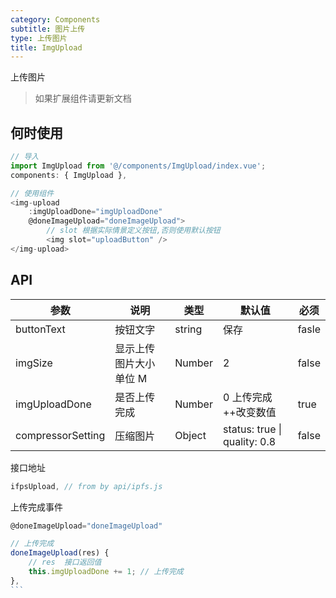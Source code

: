 ```yaml
---
category: Components
subtitle: 图片上传
type: 上传图片
title: ImgUpload
---
```


上传图片
> 如果扩展组件请更新文档

## 何时使用

```js
// 导入
import ImgUpload from '@/components/ImgUpload/index.vue';
components: { ImgUpload },

// 使用组件
<img-upload 
    :imgUploadDone="imgUploadDone" 
    @doneImageUpload="doneImageUpload">
        // slot 根据实际情景定义按钮,否则使用默认按钮
        <img slot="uploadButton" /> 
</img-upload>
```

## API

| 参数 | 说明 | 类型 | 默认值 | 必须 |
| --- | --- | --- | --- | --- |
| buttonText | 按钮文字 | string | 保存 | fasle |
| imgSize | 显示上传图片大小 单位 M | Number | 2 | false |
| imgUploadDone | 是否上传完成 | Number | 0 上传完成++改变数值 | true |
| compressorSetting | 压缩图片 | Object | status: true \| quality: 0.8 | false |

接口地址

```js
ifpsUpload, // from by api/ipfs.js
``` 

上传完成事件

````js
@doneImageUpload="doneImageUpload"

// 上传完成
doneImageUpload(res) {
    // res  接口返回值
    this.imgUploadDone += 1; // 上传完成
},
```